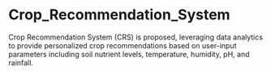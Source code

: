 # Crop_Recommendation_System
Crop Recommendation System (CRS) is proposed, leveraging data analytics to provide personalized crop recommendations based on user-input parameters including soil nutrient levels, temperature, humidity, pH, and rainfall.
